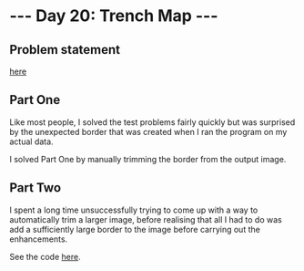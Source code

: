 # --- Day 20: Trench Map ---

## Problem statement

[here](https://adventofcode.com/2021/day/20)

## Part One

Like most people, I solved the test problems fairly quickly but was surprised by the unexpected border that was created when I ran the program on my actual data.

I solved Part One by manually trimming the border from the output image.

## Part Two

I spent a long time unsuccessfully trying to come up with a way to automatically trim a larger image, before realising that all I had to do was add a sufficiently large border to the image before carrying out the enhancements.

See the code [here](solution-final.py).